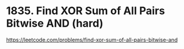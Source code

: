 # 1835. Find XOR Sum of All Pairs Bitwise AND (hard)

https://leetcode.com/problems/find-xor-sum-of-all-pairs-bitwise-and
